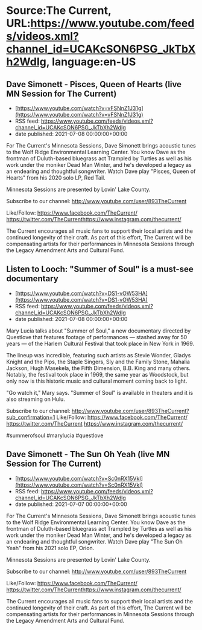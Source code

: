 # Source:The Current, URL:https://www.youtube.com/feeds/videos.xml?channel_id=UCAKcSON6PSG_JkTbXh2WdIg, language:en-US

## Dave Simonett - Pisces, Queen of Hearts (live MN Session for The Current)
 - [https://www.youtube.com/watch?v=vFSNnZ1J31g](https://www.youtube.com/watch?v=vFSNnZ1J31g)
 - RSS feed: https://www.youtube.com/feeds/videos.xml?channel_id=UCAKcSON6PSG_JkTbXh2WdIg
 - date published: 2021-07-08 00:00:00+00:00

For The Current's Minnesota Sessions, Dave Simonett brings acoustic tunes to the Wolf Ridge Environmental Learning Center. You know Dave as the frontman of Duluth-based bluegrass act Trampled by Turtles as well as his work under the moniker Dead Man Winter, and he's developed a legacy as an endearing and thoughtful songwriter. Watch Dave play "Pisces, Queen of Hearts" from his 2020 solo LP, Red Tail.

Minnesota Sessions are presented by Lovin' Lake County. 

Subscribe to our channel:
http://www.youtube.com/user/893TheCurrent

Like/Follow:
https://www.facebook.com/TheCurrent/​​​​
https://twitter.com/TheCurrent​​​​
https://www.instagram.com/thecurrent/

The Current encourages all music fans to support their local artists and the continued longevity of their craft. As part of this effort, The Current will be compensating artists for their performances in Minnesota Sessions through the Legacy Amendment Arts and Cultural Fund.

## Listen to Looch: "Summer of Soul" is a must-see documentary
 - [https://www.youtube.com/watch?v=DS1-vOW53HA](https://www.youtube.com/watch?v=DS1-vOW53HA)
 - RSS feed: https://www.youtube.com/feeds/videos.xml?channel_id=UCAKcSON6PSG_JkTbXh2WdIg
 - date published: 2021-07-08 00:00:00+00:00

Mary Lucia talks about "Summer of Soul," a new documentary directed by Questlove that features footage of performances — stashed away for 50 years — of the Harlem Cultural Festival that took place in New York in 1969.

The lineup was incredible, featuring such artists as Stevie Wonder, Gladys Knight and the Pips, the Staple Singers, Sly and the Family Stone, Mahalia Jackson, Hugh Masekela, the Fifth Dimension, B.B. King and many others. Notably, the festival took place in 1969, the same year as Woodstock, but only now is this historic music and cultural moment coming back to light.

"Go watch it," Mary says. "Summer of Soul" is available in theaters and it is also streaming on Hulu.

Subscribe to our channel:
http://www.youtube.com/user/893TheCurrent?sub_confirmation=1
Like/Follow:
https://www.facebook.com/TheCurrent/
https://twitter.com/TheCurrent
https://www.instagram.com/thecurrent/

#summerofsoul #marylucia #questlove

## Dave Simonett - The Sun Oh Yeah (live MN Session for The Current)
 - [https://www.youtube.com/watch?v=Sc0nRX15VkI](https://www.youtube.com/watch?v=Sc0nRX15VkI)
 - RSS feed: https://www.youtube.com/feeds/videos.xml?channel_id=UCAKcSON6PSG_JkTbXh2WdIg
 - date published: 2021-07-07 00:00:00+00:00

For The Current's Minnesota Sessions, Dave Simonett brings acoustic tunes to the Wolf Ridge Environmental Learning Center. You know Dave as the frontman of Duluth-based bluegrass act Trampled by Turtles as well as his work under the moniker Dead Man Winter, and he's developed a legacy as an endearing and thoughtful songwriter. Watch Dave play "The Sun Oh Yeah" from his 2021 solo EP, Orion.

Minnesota Sessions are presented by Lovin' Lake County. 

Subscribe to our channel:
http://www.youtube.com/user/893TheCurrent

Like/Follow:
https://www.facebook.com/TheCurrent/​​​​
https://twitter.com/TheCurrent​​​​
https://www.instagram.com/thecurrent/

The Current encourages all music fans to support their local artists and the continued longevity of their craft. As part of this effort, The Current will be compensating artists for their performances in Minnesota Sessions through the Legacy Amendment Arts and Cultural Fund.

